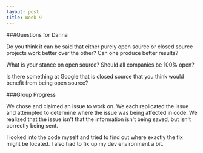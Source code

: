 ```yaml
---
layout: post
title: Week 9
---
```


###Questions for Danna

Do you think it can be said that either purely open source or closed source projects work better over the other? Can one produce better 
results?

What is your stance on open source? Should all companies be 100% open?

Is there something at Google that is closed source that you think would benefit from being open source?

###Group Progress

We chose and claimed an issue to work on. We each replicated the issue and attempted to determine where the issue was being affected
in code. We realized that the issue isn't that the information isn't being saved, but isn't correctly being sent. 

I looked into the code myself and tried to find out where exactly the fix might be located. I also had to fix up my dev environment a bit.
